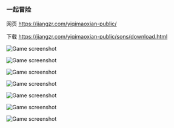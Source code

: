 ﻿### 一起冒险

网页 https://jiangzr.com/yiqimaoxian-public/

下载 https://jiangzr.com/yiqimaoxian-public/sons/download.html

![Game screenshot](https://github.com/Bairuo/yiqimaoxian-public/raw/gh-pages/Meta/game1.png)

![Game screenshot](https://github.com/Bairuo/yiqimaoxian-public/raw/gh-pages/Meta/game2.png)

![Game screenshot](https://github.com/Bairuo/yiqimaoxian-public/raw/gh-pages/Meta/game3.png)

![Game screenshot](https://github.com/Bairuo/yiqimaoxian-public/raw/gh-pages/Meta/game4.png)

![Game screenshot](https://github.com/Bairuo/yiqimaoxian-public/raw/gh-pages/Meta/game5.png)

![Game screenshot](https://github.com/Bairuo/yiqimaoxian-public/raw/gh-pages/Meta/game6.png)

![Game screenshot](https://github.com/Bairuo/yiqimaoxian-public/raw/gh-pages/Meta/game7.png)